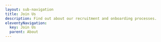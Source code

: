 ```yaml
---
layout: sub-navigation
title: Join Us
description: Find out about our recruitment and onboarding processes.
eleventyNavigation:
  key: Join Us
  parent: About
---
```


